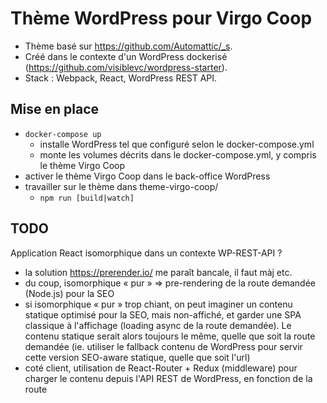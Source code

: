 Thème WordPress pour Virgo Coop
===============================

* Thème basé sur https://github.com/Automattic/_s.
* Créé dans le contexte d'un WordPress dockerisé (https://github.com/visiblevc/wordpress-starter).
* Stack : Webpack, React, WordPress REST API.

## Mise en place

- `docker-compose up`
  - installe WordPress tel que configuré selon le docker-compose.yml
  - monte les volumes décrits dans le docker-compose.yml, y compris le thème Virgo Coop
- activer le thème Virgo Coop dans le back-office WordPress
- travailler sur le thème dans theme-virgo-coop/
  - `npm run [build|watch]`

## TODO

Application React isomorphique dans un contexte WP-REST-API ?

- la solution https://prerender.io/ me paraît bancale, il faut màj etc.
- du coup, isomorphique « pur » => pre-rendering de la route demandée (Node.js) pour la SEO
- si isomorphique « pur » trop chiant, on peut imaginer un contenu statique optimisé pour la SEO, mais non-affiché, et garder une SPA classique à l'affichage (loading async de la route demandée). Le contenu statique serait alors toujours le même, quelle que soit la route demandée (ie. utiliser le fallback contenu de WordPress pour servir cette version SEO-aware statique, quelle que soit l'url)
- coté client, utilisation de React-Router + Redux (middleware) pour charger le contenu depuis l'API REST de WordPress, en fonction de la route
